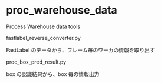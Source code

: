 # proc_warehouse_data
Process Warehouse data tools


fastlabel_reverse_converter.py

   FastLabel のデータから、フレーム毎のワーカの情報を取り出す

proc_box_pred_result.py

   box の認識結果から、box 毎の情報出力

